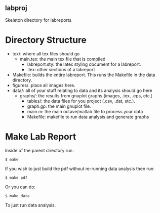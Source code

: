 labproj 
-------
Skeleton directory for labreports. 

Directory Structure
===================
* tex/: where all tex files should go
  * main.tex: the main tex file that is compiled 
	* labreport.sty: the latex styling document for a labreport. 	
	* .tex: other sections of a labreport 
* Makefile: builds the entire labreport. This runs the Makefile in the data directory.
* figures/: place all images here.
* data/: all of your stuff relating to data and its analysis should go here
  * graphs/: the results from gnuplot graphs (images, .tex, .eps, etc.)
	* tables/: the data files for you project (.csv, .dat, etc.).
	* graph.gp: the main gnuplot file.
	* main.m: the main octave/matlab file to process your data
	* Makefile: makefile to run data analysis and generate graphs

Make Lab Report
===============
Inside of the parent directory run:  

	$ make

If you wish to just build the pdf without re-running data analysis then run:  

	$ make pdf

Or you can do:  

	$ make data

To just run data analysis.
